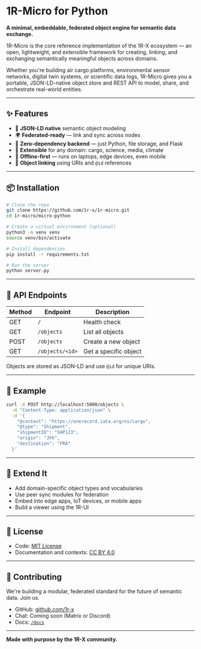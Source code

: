 # 1R-Micro for Python

**A minimal, embeddable, federated object engine for semantic data exchange.**

1R-Micro is the core reference implementation of the 1R-X ecosystem — an open, lightweight, and extensible framework for creating, linking, and exchanging semantically meaningful objects across domains.

Whether you're building air cargo platforms, environmental sensor networks, digital twin systems, or scientific data logs, 1R-Micro gives you a portable, JSON-LD-native object store and REST API to model, share, and orchestrate real-world entities.

---

## ✨ Features

* 🧠 **JSON-LD native** semantic object modeling
* 🌍 **Federated-ready** — link and sync across nodes
* 🧱 **Zero-dependency backend** — just Python, file storage, and Flask
* 🚀 **Extensible** for any domain: cargo, science, media, climate
* 📡 **Offline-first** — runs on laptops, edge devices, even mobile
* 🔗 **Object linking** using URIs and `@id` references

---

## 📦 Installation

```bash
# Clone the repo
git clone https://github.com/1r-x/1r-micro.git
cd 1r-micro/micro-python

# Create a virtual environment (optional)
python3 -m venv venv
source venv/bin/activate

# Install dependencies
pip install -r requirements.txt

# Run the server
python server.py
```

---

## 🔁 API Endpoints

| Method | Endpoint        | Description           |
| ------ | --------------- | --------------------- |
| GET    | `/`             | Health check          |
| GET    | `/objects`      | List all objects      |
| POST   | `/objects`      | Create a new object   |
| GET    | `/objects/<id>` | Get a specific object |

Objects are stored as JSON-LD and use `@id` for unique URIs.

---

## 🧪 Example

```bash
curl -X POST http://localhost:5000/objects \
  -H "Content-Type: application/json" \
  -d '{
    "@context": "https://onerecord.iata.org/ns/cargo",
    "@type": "Shipment",
    "shipmentID": "SHP123",
    "origin": "JFK",
    "destination": "FRA"
  }'
```

---

## 🧩 Extend It

* Add domain-specific object types and vocabularies
* Use peer sync modules for federation
* Embed into edge apps, IoT devices, or mobile apps
* Build a viewer using the 1R-UI

---

## 📄 License

* Code: [MIT License](LICENSE)
* Documentation and contexts: [CC BY 4.0](https://creativecommons.org/licenses/by/4.0/)

---

## 🌱 Contributing

We're building a modular, federated standard for the future of semantic data. Join us.

* GitHub: [github.com/1r-x](https://github.com/1r-x)
* Chat: Coming soon (Matrix or Discord)
* Docs: [`/docs`](../docs)

---

**Made with purpose by the 1R-X community.**

